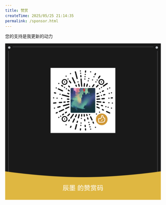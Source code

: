 ```yaml
---
title: 赞赏
createTime: 2025/05/25 21:14:35
permalink: /sponsor.html
---
```


您的支持是我更新的动力

![赞助我](./wx.png)
